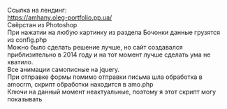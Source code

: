 Ссылка на лендинг:<br>
https://amhany.oleg-portfolio.pp.ua/<br>
Свёрстан из Photoshop<br>
При нажатии на любую картинку из раздела Бочонки данные грузятся из config.php<br>
Можно было сделать решение лучше, но сайт создавался приблизительно в 2014 году и на тот момент лучше сделать ума не хватило.<br>
Все анимации самописные на jquery.<br>
При отправке формы помимо отправки письма шла обработка в amocrm, скрипт обработки находится в amo.php<br>
Ключи на данный момент неактуальные, поэтому я этот скрипт могу показывать
